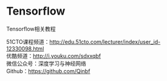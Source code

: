 # Tensorflow
Tensorflow相关教程

51CTO课程频道：http://edu.51cto.com/lecturer/index/user_id-12330098.html</br>
优酷频道：http://i.youku.com/sdxxqbf</br>
微信公众号：深度学习与神经网络</br>
Github：https://github.com/Qinbf</br>
